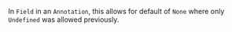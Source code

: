In `Field` in an `Annotation`, this allows for default of `None` where only `Undefined` was allowed previously.
